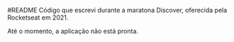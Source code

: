 #README
Código que escrevi durante a maratona Discover, oferecida pela Rocketseat em 2021.

Até o momento, a aplicação não está pronta.